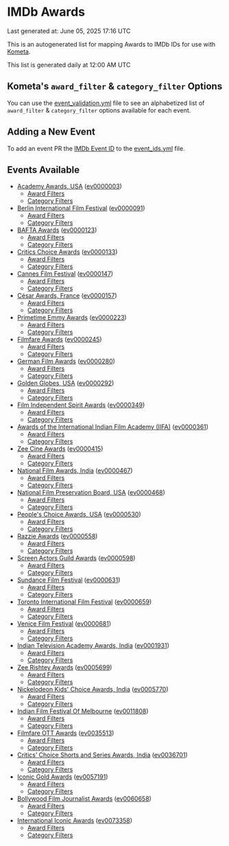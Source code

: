 # IMDb Awards

Last generated at: June 05, 2025 17:16 UTC

This is an autogenerated list for mapping Awards to IMDb IDs for use with [Kometa](https://github.com/Kometa-Team/Kometa).

This list is generated daily at 12:00 AM UTC 

## Kometa's `award_filter` & `category_filter` Options

You can use the [event_validation.yml](https://github.com/Kometa-Team/IMDb-Awards/blob/master/event_validation.yml) file to see an alphabetized list of `award_filter` & `category_filter` options available for each event.

## Adding a New Event

To add an event PR the [IMDb Event ID](https://www.imdb.com/event/all/) to the [event_ids.yml](https://github.com/Kometa-Team/IMDb-Awards/blob/master/event_ids.yml) file.

## Events Available

* [Academy Awards, USA](https://www.imdb.com/event/ev0000003) ([ev0000003](https://github.com/Kometa-Team/IMDb-Awards/blob/master/event_validation.yml#L1))
  * [Award Filters](https://github.com/Kometa-Team/IMDb-Awards/blob/master/event_validation.yml#L6)
  * [Category Filters](https://github.com/Kometa-Team/IMDb-Awards/blob/master/event_validation.yml#L14)
* [Berlin International Film Festival](https://www.imdb.com/event/ev0000091) ([ev0000091](https://github.com/Kometa-Team/IMDb-Awards/blob/master/event_validation.yml#L148))
  * [Award Filters](https://github.com/Kometa-Team/IMDb-Awards/blob/master/event_validation.yml#L153)
  * [Category Filters](https://github.com/Kometa-Team/IMDb-Awards/blob/master/event_validation.yml#L351)
* [BAFTA Awards](https://www.imdb.com/event/ev0000123) ([ev0000123](https://github.com/Kometa-Team/IMDb-Awards/blob/master/event_validation.yml#L636))
  * [Award Filters](https://github.com/Kometa-Team/IMDb-Awards/blob/master/event_validation.yml#L641)
  * [Category Filters](https://github.com/Kometa-Team/IMDb-Awards/blob/master/event_validation.yml#L674)
* [Critics Choice Awards](https://www.imdb.com/event/ev0000133) ([ev0000133](https://github.com/Kometa-Team/IMDb-Awards/blob/master/event_validation.yml#L1170))
  * [Award Filters](https://github.com/Kometa-Team/IMDb-Awards/blob/master/event_validation.yml#L1173)
  * [Category Filters](https://github.com/Kometa-Team/IMDb-Awards/blob/master/event_validation.yml#L1178)
* [Cannes Film Festival](https://www.imdb.com/event/ev0000147) ([ev0000147](https://github.com/Kometa-Team/IMDb-Awards/blob/master/event_validation.yml#L1279))
  * [Award Filters](https://github.com/Kometa-Team/IMDb-Awards/blob/master/event_validation.yml#L1284)
  * [Category Filters](https://github.com/Kometa-Team/IMDb-Awards/blob/master/event_validation.yml#L1451)
* [César Awards, France](https://www.imdb.com/event/ev0000157) ([ev0000157](https://github.com/Kometa-Team/IMDb-Awards/blob/master/event_validation.yml#L1683))
  * [Award Filters](https://github.com/Kometa-Team/IMDb-Awards/blob/master/event_validation.yml#L1687)
  * [Category Filters](https://github.com/Kometa-Team/IMDb-Awards/blob/master/event_validation.yml#L1692)
* [Primetime Emmy Awards](https://www.imdb.com/event/ev0000223) ([ev0000223](https://github.com/Kometa-Team/IMDb-Awards/blob/master/event_validation.yml#L1752))
  * [Award Filters](https://github.com/Kometa-Team/IMDb-Awards/blob/master/event_validation.yml#L1757)
  * [Category Filters](https://github.com/Kometa-Team/IMDb-Awards/blob/master/event_validation.yml#L1764)
* [Filmfare Awards](https://www.imdb.com/event/ev0000245) ([ev0000245](https://github.com/Kometa-Team/IMDb-Awards/blob/master/event_validation.yml#L2975))
  * [Award Filters](https://github.com/Kometa-Team/IMDb-Awards/blob/master/event_validation.yml#L2979)
  * [Category Filters](https://github.com/Kometa-Team/IMDb-Awards/blob/master/event_validation.yml#L2988)
* [German Film Awards](https://www.imdb.com/event/ev0000280) ([ev0000280](https://github.com/Kometa-Team/IMDb-Awards/blob/master/event_validation.yml#L3079))
  * [Award Filters](https://github.com/Kometa-Team/IMDb-Awards/blob/master/event_validation.yml#L3084)
  * [Category Filters](https://github.com/Kometa-Team/IMDb-Awards/blob/master/event_validation.yml#L3107)
* [Golden Globes, USA](https://www.imdb.com/event/ev0000292) ([ev0000292](https://github.com/Kometa-Team/IMDb-Awards/blob/master/event_validation.yml#L3180))
  * [Award Filters](https://github.com/Kometa-Team/IMDb-Awards/blob/master/event_validation.yml#L3185)
  * [Category Filters](https://github.com/Kometa-Team/IMDb-Awards/blob/master/event_validation.yml#L3193)
* [Film Independent Spirit Awards](https://www.imdb.com/event/ev0000349) ([ev0000349](https://github.com/Kometa-Team/IMDb-Awards/blob/master/event_validation.yml#L3367))
  * [Award Filters](https://github.com/Kometa-Team/IMDb-Awards/blob/master/event_validation.yml#L3370)
  * [Category Filters](https://github.com/Kometa-Team/IMDb-Awards/blob/master/event_validation.yml#L3379)
* [Awards of the International Indian Film Academy (IIFA)](https://www.imdb.com/event/ev0000361) ([ev0000361](https://github.com/Kometa-Team/IMDb-Awards/blob/master/event_validation.yml#L3419))
  * [Award Filters](https://github.com/Kometa-Team/IMDb-Awards/blob/master/event_validation.yml#L3422)
  * [Category Filters](https://github.com/Kometa-Team/IMDb-Awards/blob/master/event_validation.yml#L3432)
* [Zee Cine Awards](https://www.imdb.com/event/ev0000415) ([ev0000415](https://github.com/Kometa-Team/IMDb-Awards/blob/master/event_validation.yml#L3527))
  * [Award Filters](https://github.com/Kometa-Team/IMDb-Awards/blob/master/event_validation.yml#L3529)
  * [Category Filters](https://github.com/Kometa-Team/IMDb-Awards/blob/master/event_validation.yml#L3539)
* [National Film Awards, India](https://www.imdb.com/event/ev0000467) ([ev0000467](https://github.com/Kometa-Team/IMDb-Awards/blob/master/event_validation.yml#L3646))
  * [Award Filters](https://github.com/Kometa-Team/IMDb-Awards/blob/master/event_validation.yml#L3650)
  * [Category Filters](https://github.com/Kometa-Team/IMDb-Awards/blob/master/event_validation.yml#L3664)
* [National Film Preservation Board, USA](https://www.imdb.com/event/ev0000468) ([ev0000468](https://github.com/Kometa-Team/IMDb-Awards/blob/master/event_validation.yml#L3859))
  * [Award Filters](https://github.com/Kometa-Team/IMDb-Awards/blob/master/event_validation.yml#L3862)
  * [Category Filters](https://github.com/Kometa-Team/IMDb-Awards/blob/master/event_validation.yml#L3864)
* [People's Choice Awards, USA](https://www.imdb.com/event/ev0000530) ([ev0000530](https://github.com/Kometa-Team/IMDb-Awards/blob/master/event_validation.yml#L3867))
  * [Award Filters](https://github.com/Kometa-Team/IMDb-Awards/blob/master/event_validation.yml#L3870)
  * [Category Filters](https://github.com/Kometa-Team/IMDb-Awards/blob/master/event_validation.yml#L3873)
* [Razzie Awards](https://www.imdb.com/event/ev0000558) ([ev0000558](https://github.com/Kometa-Team/IMDb-Awards/blob/master/event_validation.yml#L4116))
  * [Award Filters](https://github.com/Kometa-Team/IMDb-Awards/blob/master/event_validation.yml#L4119)
  * [Category Filters](https://github.com/Kometa-Team/IMDb-Awards/blob/master/event_validation.yml#L4124)
* [Screen Actors Guild Awards](https://www.imdb.com/event/ev0000598) ([ev0000598](https://github.com/Kometa-Team/IMDb-Awards/blob/master/event_validation.yml#L4164))
  * [Award Filters](https://github.com/Kometa-Team/IMDb-Awards/blob/master/event_validation.yml#L4167)
  * [Category Filters](https://github.com/Kometa-Team/IMDb-Awards/blob/master/event_validation.yml#L4169)
* [Sundance Film Festival](https://www.imdb.com/event/ev0000631) ([ev0000631](https://github.com/Kometa-Team/IMDb-Awards/blob/master/event_validation.yml#L4195))
  * [Award Filters](https://github.com/Kometa-Team/IMDb-Awards/blob/master/event_validation.yml#L4198)
  * [Category Filters](https://github.com/Kometa-Team/IMDb-Awards/blob/master/event_validation.yml#L4249)
* [Toronto International Film Festival](https://www.imdb.com/event/ev0000659) ([ev0000659](https://github.com/Kometa-Team/IMDb-Awards/blob/master/event_validation.yml#L4367))
  * [Award Filters](https://github.com/Kometa-Team/IMDb-Awards/blob/master/event_validation.yml#L4370)
  * [Category Filters](https://github.com/Kometa-Team/IMDb-Awards/blob/master/event_validation.yml#L4427)
* [Venice Film Festival](https://www.imdb.com/event/ev0000681) ([ev0000681](https://github.com/Kometa-Team/IMDb-Awards/blob/master/event_validation.yml#L4506))
  * [Award Filters](https://github.com/Kometa-Team/IMDb-Awards/blob/master/event_validation.yml#L4511)
  * [Category Filters](https://github.com/Kometa-Team/IMDb-Awards/blob/master/event_validation.yml#L4853)
* [Indian Television Academy Awards, India](https://www.imdb.com/event/ev0001931) ([ev0001931](https://github.com/Kometa-Team/IMDb-Awards/blob/master/event_validation.yml#L5309))
  * [Award Filters](https://github.com/Kometa-Team/IMDb-Awards/blob/master/event_validation.yml#L5312)
  * [Category Filters](https://github.com/Kometa-Team/IMDb-Awards/blob/master/event_validation.yml#L5321)
* [Zee Rishtey Awards](https://www.imdb.com/event/ev0005699) ([ev0005699](https://github.com/Kometa-Team/IMDb-Awards/blob/master/event_validation.yml#L5512))
  * [Award Filters](https://github.com/Kometa-Team/IMDb-Awards/blob/master/event_validation.yml#L5514)
  * [Category Filters](https://github.com/Kometa-Team/IMDb-Awards/blob/master/event_validation.yml#L5516)
* [Nickelodeon Kids' Choice Awards, India](https://www.imdb.com/event/ev0005770) ([ev0005770](https://github.com/Kometa-Team/IMDb-Awards/blob/master/event_validation.yml#L5595))
  * [Award Filters](https://github.com/Kometa-Team/IMDb-Awards/blob/master/event_validation.yml#L5597)
  * [Category Filters](https://github.com/Kometa-Team/IMDb-Awards/blob/master/event_validation.yml#L5600)
* [Indian Film Festival Of Melbourne](https://www.imdb.com/event/ev0011808) ([ev0011808](https://github.com/Kometa-Team/IMDb-Awards/blob/master/event_validation.yml#L5635))
  * [Award Filters](https://github.com/Kometa-Team/IMDb-Awards/blob/master/event_validation.yml#L5637)
  * [Category Filters](https://github.com/Kometa-Team/IMDb-Awards/blob/master/event_validation.yml#L5649)
* [Filmfare OTT Awards](https://www.imdb.com/event/ev0035513) ([ev0035513](https://github.com/Kometa-Team/IMDb-Awards/blob/master/event_validation.yml#L5672))
  * [Award Filters](https://github.com/Kometa-Team/IMDb-Awards/blob/master/event_validation.yml#L5674)
  * [Category Filters](https://github.com/Kometa-Team/IMDb-Awards/blob/master/event_validation.yml#L5680)
* [Critics’ Choice Shorts and Series Awards, India](https://www.imdb.com/event/ev0036701) ([ev0036701](https://github.com/Kometa-Team/IMDb-Awards/blob/master/event_validation.yml#L5762))
  * [Award Filters](https://github.com/Kometa-Team/IMDb-Awards/blob/master/event_validation.yml#L5764)
  * [Category Filters](https://github.com/Kometa-Team/IMDb-Awards/blob/master/event_validation.yml#L5767)
* [Iconic Gold Awards](https://www.imdb.com/event/ev0057191) ([ev0057191](https://github.com/Kometa-Team/IMDb-Awards/blob/master/event_validation.yml#L5785))
  * [Award Filters](https://github.com/Kometa-Team/IMDb-Awards/blob/master/event_validation.yml#L5787)
  * [Category Filters](https://github.com/Kometa-Team/IMDb-Awards/blob/master/event_validation.yml#L5789)
* [Bollywood Film Journalist Awards](https://www.imdb.com/event/ev0060658) ([ev0060658](https://github.com/Kometa-Team/IMDb-Awards/blob/master/event_validation.yml#L5896))
  * [Award Filters](https://github.com/Kometa-Team/IMDb-Awards/blob/master/event_validation.yml#L5898)
  * [Category Filters](https://github.com/Kometa-Team/IMDb-Awards/blob/master/event_validation.yml#L5903)
* [International Iconic Awards](https://www.imdb.com/event/ev0073358) ([ev0073358](https://github.com/Kometa-Team/IMDb-Awards/blob/master/event_validation.yml#L5915))
  * [Award Filters](https://github.com/Kometa-Team/IMDb-Awards/blob/master/event_validation.yml#L5917)
  * [Category Filters](https://github.com/Kometa-Team/IMDb-Awards/blob/master/event_validation.yml#L5921)
